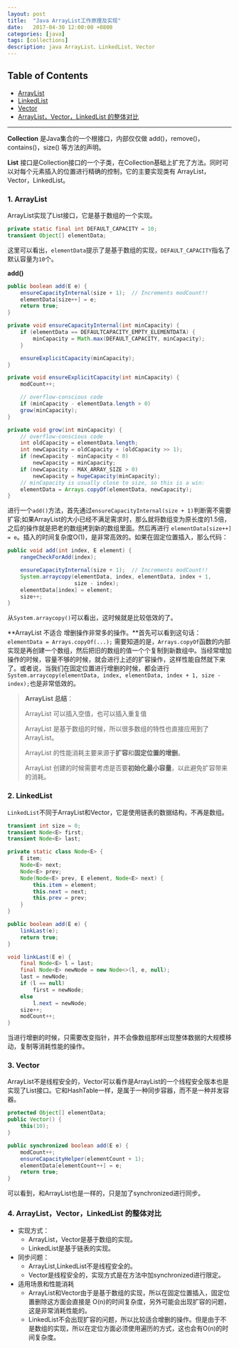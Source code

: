 ```yaml
---
layout: post
title:  "Java ArrayList工作原理及实现"
date:   2017-04-30 12:00:00 +0800
categories: [java]
tags: [collections]
description: java ArrayList、LinkedList、Vector
---
```


## Table of Contents

- [ArrayList](#1)
- [LinkedList](#2)
- [Vector](#3)
- [ArrayList，Vector，LinkedList 的整体对比](#4)

---

**Collection** 是Java集合的一个根接口，内部仅仅做 add()，remove()，contains()，size() 等方法的声明。

**List** 接口是Collection接口的一个子类，在Collection基础上扩充了方法。同时可以对每个元素插入的位置进行精确的控制，它的主要实现类有 ArrayList，Vector，LinkedList。

<a name='1'></a>
### 1. ArrayList

ArrayList实现了List接口，它是基于数组的一个实现。

~~~java
private static final int DEFAULT_CAPACITY = 10;
transient Object[] elementData;
~~~

这里可以看出，`elementData`提示了是基于数组的实现，`DEFAULT_CAPACITY`指名了默认容量为`10`个。

**add()**

~~~java
public boolean add(E e) {
    ensureCapacityInternal(size + 1);  // Increments modCount!!
    elementData[size++] = e;
    return true;
}

private void ensureCapacityInternal(int minCapacity) {
    if (elementData == DEFAULTCAPACITY_EMPTY_ELEMENTDATA) {
        minCapacity = Math.max(DEFAULT_CAPACITY, minCapacity);
    }

    ensureExplicitCapacity(minCapacity);
}

private void ensureExplicitCapacity(int minCapacity) {
    modCount++;

    // overflow-conscious code
    if (minCapacity - elementData.length > 0)
    grow(minCapacity);
}

private void grow(int minCapacity) {
    // overflow-conscious code
    int oldCapacity = elementData.length;
    int newCapacity = oldCapacity + (oldCapacity >> 1);
    if (newCapacity - minCapacity < 0)
        newCapacity = minCapacity;
    if (newCapacity - MAX_ARRAY_SIZE > 0)
        newCapacity = hugeCapacity(minCapacity);
    // minCapacity is usually close to size, so this is a win:
    elementData = Arrays.copyOf(elementData, newCapacity);
}
~~~

进行一个`add()`方法，首先通过`ensureCapacityInternal(size + 1)`判断需不需要扩容;如果ArrayList的大小已经不满足需求时，那么就将数组变为原长度的1.5倍，之后的操作就是把老的数组拷到新的数组里面。然后再进行 `elementData[size++] = e`。插入的时间复杂度O(1)，是非常高效的。如果在固定位置插入，那么代码：

~~~java
public void add(int index, E element) {
    rangeCheckForAdd(index);

    ensureCapacityInternal(size + 1);  // Increments modCount!!
    System.arraycopy(elementData, index, elementData, index + 1,
                     size - index);
    elementData[index] = element;
    size++;
}
~~~

从`System.arraycopy()`可以看出，这时候就是比较低效的了。

**ArrayList 不适合 增删操作非常多的操作。**首先可以看到这句话：`elementData = Arrays.copyOf(...);` 需要知道的是，`Arrays.copyOf`函数的内部实现是再创建一个数组，然后把旧的数组的值一个个复制到新数组中。当经常增加操作的时候，容量不够的时候，就会进行上述的扩容操作，这样性能自然就下来了。或者说，当我们在固定位置进行增删的时候，都会进行`System.arraycopy(elementData, index, elementData, index + 1, size - index);`也是非常低效的。

> **ArrayList 总结**：
> 
> ArrayList 可以插入空值，也可以插入重复值
> 
> ArrayList 是基于数组的时候，所以很多数组的特性也直接应用到了ArrayList。
> 
> ArrayList 的性能消耗主要来源于**扩容**和**固定位置的增删**。
> 
> ArrayList 创建的时候需要考虑是否要**初始化最小容量**，以此避免扩容带来的消耗。

<a name='2'></a>
### 2. LinkedList

`LinkedList`不同于ArrayList和Vector，它是使用链表的数据结构，不再是数组。

~~~java
transient int size = 0;
transient Node<E> first;
transient Node<E> last;

private static class Node<E> {
    E item;
    Node<E> next;
    Node<E> prev;
    Node(Node<E> prev, E element, Node<E> next) {
        this.item = element;    
        this.next = next;    
        this.prev = prev;    
    }
}

public boolean add(E e) {
    linkLast(e);
    return true;
}

void linkLast(E e) {
    final Node<E> l = last;
    final Node<E> newNode = new Node<>(l, e, null);
    last = newNode;
    if (l == null)
        first = newNode;    
    else
        l.next = newNode;    
    size++;
    modCount++;
}
~~~

当进行增删的时候，只需要改变指针，并不会像数组那样出现整体数据的大规模移动，复制等消耗性能的操作。

<a name='3'></a>
### 3. Vector

ArrayList不是线程安全的，Vector可以看作是ArrayList的一个线程安全版本也是实现了List接口。它和HashTable一样，是属于一种同步容器，而不是一种并发容器。

~~~java
protected Object[] elementData;
public Vector() {
    this(10);
}

public synchronized boolean add(E e) {
    modCount++;
    ensureCapacityHelper(elementCount + 1);
    elementData[elementCount++] = e;
    return true;
}
~~~

可以看到，和ArrayList也是一样的，只是加了synchronized进行同步。

<a name='4'></a>
### 4. ArrayList，Vector，LinkedList 的整体对比

- 实现方式：
  - ArrayList，Vector是基于数组的实现。
  - LinkedList是基于链表的实现。
- 同步问题：
  - ArrayList,LinkedList不是线程安全的。
  - Vector是线程安全的，实现方式是在方法中加synchronized进行限定。
- 适用场景和性能消耗
  - ArrayList和Vector由于是基于数组的实现，所以在固定位置插入，固定位置删除这方面会直接是 O(n)的时间复杂度，另外可能会出现扩容的问题，这是非常消耗性能的。
  - LinkedList不会出现扩容的问题，所以比较适合增删的操作。但是由于不是数组的实现，所以在定位方面必须使用遍历的方式，这也会有O(n)的时间复杂度。
